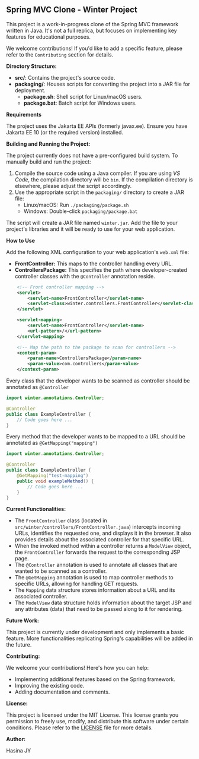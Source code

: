 ## Spring MVC Clone - Winter Project

This project is a work-in-progress clone of the Spring MVC framework written in Java. It's not a full replica, but focuses on implementing key features for educational purposes.

We welcome contributions! If you'd like to add a specific feature, please refer to the `Contributing` section for details.

**Directory Structure:**

* **src/**: Contains the project's source code.
* **packaging/**: Houses scripts for converting the project into a JAR file for deployment.
    * **package.sh**: Shell script for Linux/macOS users.
    * **package.bat**: Batch script for Windows users.

**Requirements**

The project uses the Jakarta EE APIs (formerly javax.ee). Ensure you have Jakarta EE 10 (or the required version) installed.

**Building and Running the Project:**

The project currently does not have a pre-configured build system. To manually build and run the project:

1. Compile the source code using a Java compiler. If you are using *VS Code*, the compilation directory will be `bin`. If the compilation directory is elsewhere, please adjust the script accordingly.
2. Use the appropriate script in the `packaging/` directory to create a JAR file:
    * Linux/macOS: Run `./packaging/package.sh`
    * Windows: Double-click `packaging/package.bat`

The script will create a JAR file named `winter.jar`. Add the file to your project's libraries and it will be ready to use for your web application.

**How to Use**

Add the following XML configuration to your web application's `web.xml` file:
* **FrontController:** This maps to the controller handling every URL.
* **ControllersPackage:** This specifies the path where developer-created controller classes with the `@Controller` annotation reside.
```XML
    <!-- Front controller mapping -->
    <servlet>
        <servlet-name>FrontController</servlet-name>
        <servlet-class>winter.controllers.FrontController</servlet-class>
    </servlet>

    <servlet-mapping>
        <servlet-name>FrontController</servlet-name>
        <url-pattern>/</url-pattern>
    </servlet-mapping>

    <!-- Map the path to the package to scan for controllers -->
    <context-param>
        <param-name>ControllersPackage</param-name>
        <param-value>com.controllers</param-value>
    </context-param>
```
Every class that the developer wants to be scanned as controller should be annotated as `@Controller`
```java
import winter.annotations.Controller;

@Controller
public class ExampleController {
    // Code goes here ...
}
```
Every method that the developer wants to be mapped to a URL should be annotated as `@GetMapping("mapping")`
```java
import winter.annotations.Controller;

@Controller
public class ExampleController {
    @GetMapping("test-mapping")
    public void exampleMethod() {
        // Code goes here ...
    }
}
```

**Current Functionalities:**

* The `FrontController` class (located in `src/winter/controllers/FrontController.java`) intercepts incoming URLs, identifies the requested one, and displays it in the browser. It also provides details about the associated controller for that specific URL.
* When the invoked method within a controller returns a `ModelView` object, the `FrontController` forwards the request to the corresponding JSP page.
* The `@Controller` annotation is used to annotate all classes that are wanted to be scanned as a controller.
* The `@GetMapping` annotation is used to map controller methods to specific URLs, allowing for handling GET requests.
* The `Mapping` data structure stores information about a URL and its associated controller.
* The `ModelView` data structure holds information about the target JSP and any attributes (data) that need to be passed along to it for rendering.

**Future Work:**

This project is currently under development and only implements a basic feature. More functionalities replicating Spring's capabilities will be added in the future.

**Contributing:**

We welcome your contributions! Here's how you can help:

* Implementing additional features based on the Spring framework.
* Improving the existing code.
* Adding documentation and comments.

**License:**

This project is licensed under the MIT License. This license grants you permission to freely use, modify, and distribute this software under certain conditions. Please refer to the [LICENSE](./LICENSE.md) file for more details.

**Author:**

Hasina JY
